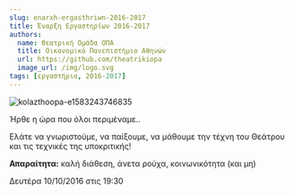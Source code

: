 ```yaml
---
slug: enarxh-ergasthriwn-2016-2017
title: Έναρξη Εργαστηρίων 2016-2017
authors:
  name: Θεατρική Ομάδα ΟΠΑ
  title: Οικονομικό Πανεπιστήμιο Αθηνών
  url: https://github.com/theatrikiopa
  image_url: /img/logo.svg
tags: [εργαστήρια, 2016-2017]
---
```


![kolazthoopa-e1583243746835](https://github.com/theatrikiopa/theatrikiopa.eu/assets/16403754/63e67a25-713a-4715-af78-8dee652f8093)

Ήρθε η ώρα που όλοι περιμέναμε..

Ελάτε να γνωριστούμε, να παίξουμε, να μάθουμε την τέχνη του Θεάτρου και τις τεχνικές της υποκριτικής!

**Απαραίτητα:** καλή διάθεση, άνετα ρούχα, κοινωνικότητα (και μη)

Δευτέρα 10/10/2016 στις 19:30
